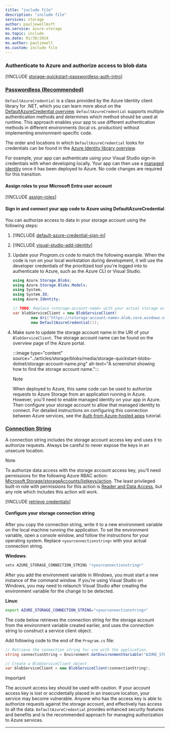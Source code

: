 ```yaml
---
title: "include file"
description: "include file"
services: storage
author: pauljewellmsft
ms.service: azure-storage
ms.topic: include
ms.date: 01/30/2024
ms.author: pauljewell
ms.custom: include file
---
```


### Authenticate to Azure and authorize access to blob data

[!INCLUDE [storage-quickstart-passwordless-auth-intro](storage-quickstart-passwordless-auth-intro.md)]

### [Passwordless (Recommended)](#tab/managed-identity)

`DefaultAzureCredential` is a class provided by the Azure Identity client library for .NET, which you can learn more about on the [DefaultAzureCredential overview](/dotnet/azure/sdk/authentication#defaultazurecredential). `DefaultAzureCredential` supports multiple authentication methods and determines which method should be used at runtime. This approach enables your app to use different authentication methods in different environments (local vs. production) without implementing environment-specific code.

The order and locations in which `DefaultAzureCredential` looks for credentials can be found in the [Azure Identity library overview](/dotnet/api/overview/azure/Identity-readme#defaultazurecredential).

For example, your app can authenticate using your Visual Studio sign-in credentials with when developing locally. Your app can then use a [managed identity](../articles/active-directory/managed-identities-azure-resources/overview.md) once it has been deployed to Azure. No code changes are required for this transition.

<a name='assign-roles-to-your-azure-ad-user-account'></a>

#### Assign roles to your Microsoft Entra user account

[!INCLUDE [assign-roles](assign-roles.md)]

#### Sign in and connect your app code to Azure using DefaultAzureCredential

You can authorize access to data in your storage account using the following steps:

1. [!INCLUDE [default-azure-credential-sign-in](passwordless/default-azure-credential-sign-in.md)]

2. [!INCLUDE [visual-studio-add-identity](passwordless/visual-studio-add-identity.md)]

3. Update your *Program.cs* code to match the following example. When the code is run on your local workstation during development, it will use the developer credentials of the prioritized tool you're logged into to authenticate to Azure, such as the Azure CLI or Visual Studio.

    ```csharp
    using Azure.Storage.Blobs;
    using Azure.Storage.Blobs.Models;
    using System;
    using System.IO;
    using Azure.Identity;
    
    // TODO: Replace <storage-account-name> with your actual storage account name
    var blobServiceClient = new BlobServiceClient(
            new Uri("https://<storage-account-name>.blob.core.windows.net"),
            new DefaultAzureCredential());
    ```

4. Make sure to update the storage account name in the URI of your `BlobServiceClient`. The storage account name can be found on the overview page of the Azure portal.

    :::image type="content" source="../articles/storage/blobs/media/storage-quickstart-blobs-dotnet/storage-account-name.png" alt-text="A screenshot showing how to find the storage account name.":::

    > [!NOTE]
    > When deployed to Azure, this same code can be used to authorize requests to Azure Storage from an application running in Azure. However, you'll need to enable managed identity on your app in Azure. Then configure your storage account to allow that managed identity to connect. For detailed instructions on configuring this connection between Azure services, see the [Auth from Azure-hosted apps](/dotnet/azure/sdk/authentication-azure-hosted-apps) tutorial.

### [Connection String](#tab/connection-string)

A connection string includes the storage account access key and uses it to authorize requests. Always be careful to never expose the keys in an unsecure location.

> [!NOTE]
> To authorize data access with the storage account access key, you'll need permissions for the following Azure RBAC action: [Microsoft.Storage/storageAccounts/listkeys/action](../articles/role-based-access-control/resource-provider-operations.md#microsoftstorage). The least privileged built-in role with permissions for this action is [Reader and Data Access](../articles/role-based-access-control/built-in-roles.md#reader-and-data-access), but any role which includes this action will work.

[!INCLUDE [retrieve credentials](retrieve-credentials.md)]

#### Configure your storage connection string

After you copy the connection string, write it to a new environment variable on the local machine running the application. To set the environment variable, open a console window, and follow the instructions for your operating system. Replace `<yourconnectionstring>` with your actual connection string.

**Windows**:

```cmd
setx AZURE_STORAGE_CONNECTION_STRING "<yourconnectionstring>"
```

After you add the environment variable in Windows, you must start a new instance of the command window. If you're using Visual Studio on Windows, you may need to relaunch Visual Studio after creating the environment variable for the change to be detected.

**Linux**:

```bash
export AZURE_STORAGE_CONNECTION_STRING="<yourconnectionstring>"
```

The code below retrieves the connection string for the storage account from the environment variable created earlier, and uses the connection string to construct a service client object.

Add following code to the end of the `Program.cs` file:

```csharp
// Retrieve the connection string for use with the application. 
string connectionString = Environment.GetEnvironmentVariable("AZURE_STORAGE_CONNECTION_STRING");

// Create a BlobServiceClient object 
var blobServiceClient = new BlobServiceClient(connectionString);
```

> [!IMPORTANT]
> The account access key should be used with caution. If your account access key is lost or accidentally placed in an insecure location, your service may become vulnerable. Anyone who has the access key is able to authorize requests against the storage account, and effectively has access to all the data. `DefaultAzureCredential` provides enhanced security features and benefits and is the recommended approach for managing authorization to Azure services.

---
